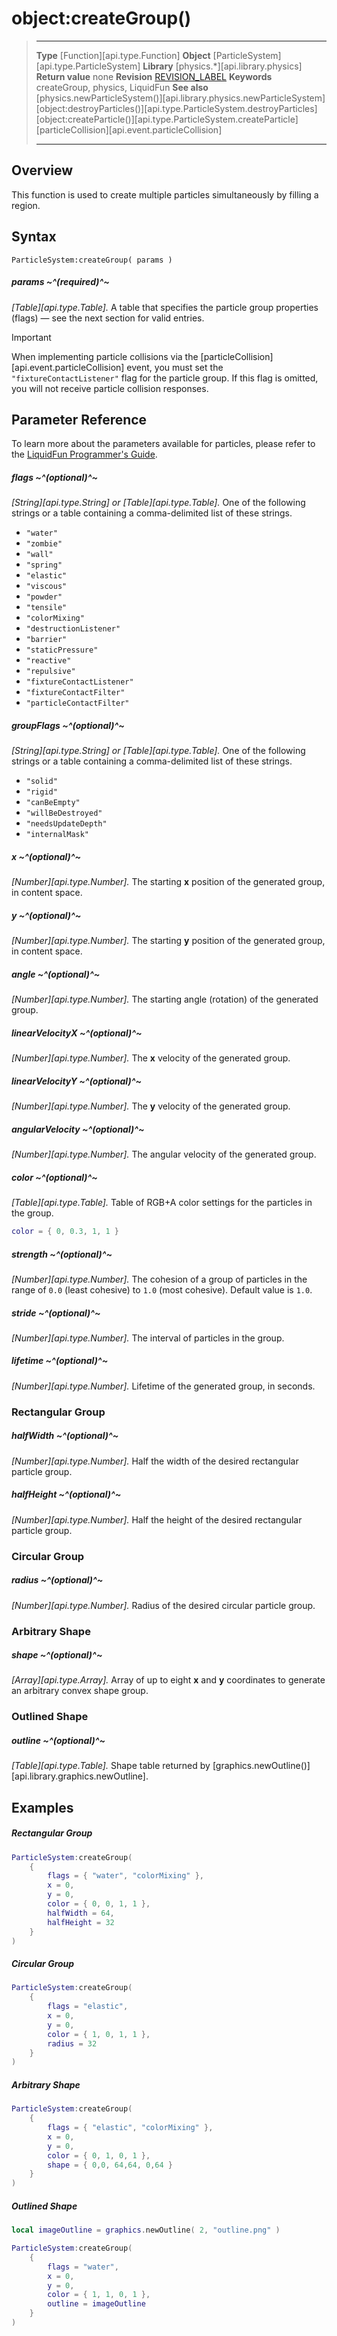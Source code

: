# object:createGroup()

> --------------------- ------------------------------------------------------------------------------------------
> __Type__              [Function][api.type.Function]
> __Object__            [ParticleSystem][api.type.ParticleSystem]
> __Library__           [physics.*][api.library.physics]
> __Return value__      none
> __Revision__          [REVISION_LABEL](REVISION_URL)
> __Keywords__          createGroup, physics, LiquidFun
> __See also__          [physics.newParticleSystem()][api.library.physics.newParticleSystem]
>						[object:destroyParticles()][api.type.ParticleSystem.destroyParticles]
>						[object:createParticle()][api.type.ParticleSystem.createParticle]
>						[particleCollision][api.event.particleCollision]
> --------------------- ------------------------------------------------------------------------------------------


## Overview

This function is used to create multiple particles simultaneously by filling a region.


## Syntax

	ParticleSystem:createGroup( params )

##### params ~^(required)^~
_[Table][api.type.Table]._ A table that specifies the particle group properties (flags) — see the next section for valid entries.

<div class="guide-notebox-imp">
<div class="notebox-title-imp">Important</div>

When implementing particle collisions via the [particleCollision][api.event.particleCollision] event, you must set the `"fixtureContactListener"` flag for the particle group. If this flag is omitted, you will not receive particle collision responses.

</div>


## Parameter Reference

To learn more about the parameters available for particles, please refer to the [LiquidFun Programmer's Guide](http://google.github.io/liquidfun/Programmers-Guide/html/md__chapter11__particles.html).

##### flags ~^(optional)^~
_[String][api.type.String] or [Table][api.type.Table]._ One of the following strings or a table containing a <nobr>comma-delimited</nobr> list of these strings.

* `"water"`
* `"zombie"`
* `"wall"`
* `"spring"`
* `"elastic"`
* `"viscous"`
* `"powder"`
* `"tensile"`
* `"colorMixing"`
* `"destructionListener"`
* `"barrier"`
* `"staticPressure"`
* `"reactive"`
* `"repulsive"`
* `"fixtureContactListener"`
* `"fixtureContactFilter"`
* `"particleContactFilter"`

##### groupFlags ~^(optional)^~
_[String][api.type.String] or [Table][api.type.Table]._ One of the following strings or a table containing a <nobr>comma-delimited</nobr> list of these strings.

* `"solid"`
* `"rigid"`
* `"canBeEmpty"`
* `"willBeDestroyed"`
* `"needsUpdateDepth"`
* `"internalMask"`

##### x ~^(optional)^~
_[Number][api.type.Number]._ The starting __x__ position of the generated group, in content space.

##### y ~^(optional)^~
_[Number][api.type.Number]._ The starting __y__ position of the generated group, in content space.

##### angle ~^(optional)^~
_[Number][api.type.Number]._ The starting angle (rotation) of the generated group.

##### linearVelocityX ~^(optional)^~
_[Number][api.type.Number]._ The __x__ velocity of the generated group.

##### linearVelocityY ~^(optional)^~
_[Number][api.type.Number]._ The __y__ velocity of the generated group.

##### angularVelocity ~^(optional)^~
_[Number][api.type.Number]._ The angular velocity of the generated group.

##### color ~^(optional)^~
_[Table][api.type.Table]._ Table of RGB+A color settings for the particles in the group.

<div class="code-indent" style="width:300px;">

``````lua
color = { 0, 0.3, 1, 1 }
``````

</div>

##### strength ~^(optional)^~
_[Number][api.type.Number]._ The cohesion of a group of particles in the range of `0.0` (least&nbsp;cohesive) to `1.0` (most&nbsp;cohesive). Default value is `1.0`.

##### stride ~^(optional)^~
_[Number][api.type.Number]._ The interval of particles in the group.

##### lifetime ~^(optional)^~
_[Number][api.type.Number]._ Lifetime of the generated group, in seconds.

### Rectangular Group

##### halfWidth ~^(optional)^~
_[Number][api.type.Number]._ Half the width of the desired rectangular particle group.

##### halfHeight ~^(optional)^~
_[Number][api.type.Number]._ Half the height of the desired rectangular particle group.

### Circular Group

##### radius ~^(optional)^~
_[Number][api.type.Number]._ Radius of the desired circular particle group.

### Arbitrary Shape

##### shape ~^(optional)^~
_[Array][api.type.Array]._ Array of up to eight __x__ and __y__ coordinates to generate an arbitrary convex shape group.

### Outlined Shape

##### outline ~^(optional)^~
_[Table][api.type.Table]._ Shape table returned by [graphics.newOutline()][api.library.graphics.newOutline].


## Examples

##### Rectangular Group

``````lua
ParticleSystem:createGroup(
	{
		flags = { "water", "colorMixing" },
		x = 0,
		y = 0,
		color = { 0, 0, 1, 1 },
		halfWidth = 64,
		halfHeight = 32
	}
)
``````

##### Circular Group

``````lua
ParticleSystem:createGroup(
	{
		flags = "elastic",
		x = 0,
		y = 0,
		color = { 1, 0, 1, 1 },
		radius = 32
	}
)
``````

##### Arbitrary Shape

``````lua
ParticleSystem:createGroup(
	{
		flags = { "elastic", "colorMixing" },
		x = 0,
		y = 0,
		color = { 0, 1, 0, 1 },
		shape = { 0,0, 64,64, 0,64 }
	}
)
``````
	
##### Outlined Shape

``````lua
local imageOutline = graphics.newOutline( 2, "outline.png" )

ParticleSystem:createGroup(
	{
		flags = "water",
		x = 0,
		y = 0,
		color = { 1, 1, 0, 1 },
		outline = imageOutline
	}
)
``````